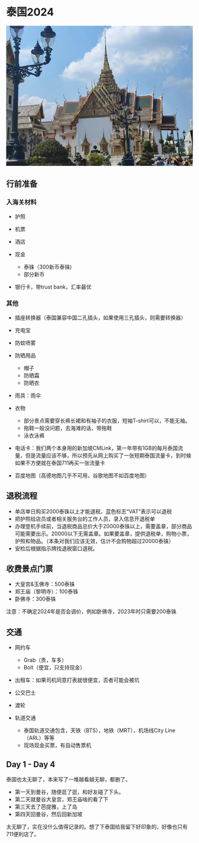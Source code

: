 # 泰国2024

![img](pic/blogs/thailand/thailand2024.jpg)

## 行前准备

### 入海关材料

* 护照
* 机票
* 酒店
* 现金
  * 泰铢（300新币泰铢)
  * 部分新币

* 银行卡，带trust bank，汇率最优

### 其他

* 插座转换器（泰国兼容中国二孔插头，如果使用三孔插头，则需要转换器）
* 充电宝
* 防蚊喷雾
* 防晒用品
  * 帽子
  * 防晒霜
  * 防晒衣

* 雨具：雨伞
* 衣物
  * 部分景点需要穿长裤长裙和有袖子的衣服，短袖T-shirt可以，不能无袖。
  * 拖鞋一般没问题，去海滩的话，带拖鞋
  * 泳衣泳裤

* 电话卡：我们两个本身用的新加坡CMLink，第一年带有1GB的每月泰国流量，但是流量应该不够，所以预先从网上购买了一张短期泰国流量卡，到时候如果不方便就在泰国711再买一张流量卡
* 百度地图（高德地图几乎不可用，谷歌地图不如百度地图）



## 退税流程

* 单店单日购买2000泰铢以上才能退税，蓝色标志“VAT”表示可以退税
* 把护照给店员或者相关服务台的工作人员，录入信息开退税单
* 办理登机手续前，当退税商品总价大于20000泰铢以上，需要盖章，部分商品可能需要出示。20000以下无需盖章。如果要盖章，提供退税单，购物小票，护照和物品。（本条对我们应该无效，估计不会购物超过20000泰铢）
* 安检后根据指示牌找退税窗口退税。

## 收费景点门票

* 大皇宫&玉佛寺：500泰铢
* 郑王庙（黎明寺）：100泰铢
* 卧佛寺：300泰铢

注意：不确定2024年是否会调价，例如卧佛寺，2023年时只需要200泰铢

## 交通

* 网约车

  * Grab（贵，车多）
  * Bolt（便宜，只支持现金）

* 出租车：如果司机同意打表就很便宜，否者可能会被坑

* 公交巴士

* 渡轮

* 轨道交通

  * 泰国轨道交通包含，天铁（BTS），地铁（MRT），机场线City Line（ARL）等等
  * 现场现金买票，有自动售票机

  

## Day 1 - Day 4

泰国也太无聊了，本来写了一堆越看越无聊，都删了。

* 第一天到曼谷，随便逛了逛，和好友碰了下头。
* 第二天就曼谷大皇宫，郑王庙啥的看了下
* 第三天去了芭提雅，上了岛
* 第四天回曼谷，然后回新加坡

太无聊了，实在没什么值得记录的。想了下泰国给我留下好印象的，好像也只有711便利店了。
